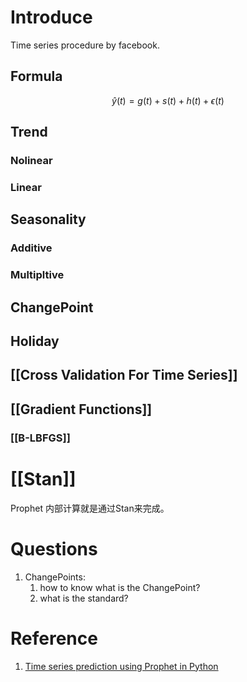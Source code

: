# Introduce
Time series procedure by facebook.
## Formula
$$
\hat{y}(t) = g(t) + s(t) + h(t) + \epsilon(t)
$$
## Trend
### Nolinear
### Linear
## Seasonality
### Additive
### Multipltive
## ChangePoint
## Holiday
## [[Cross Validation For Time Series]]
## [[Gradient Functions]]
### [[B-LBFGS]]
# [[Stan]]
  Prophet 内部计算就是通过Stan来完成。
# Questions
1. ChangePoints: 
	1. how to know what is the ChangePoint?
	2. what is the standard?

# Reference
1. [Time series prediction using Prophet in Python](https://towardsdatascience.com/time-series-prediction-using-prophet-in-python-35d65f626236)